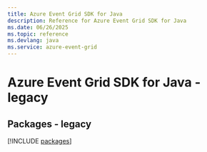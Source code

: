 ```yaml
---
title: Azure Event Grid SDK for Java
description: Reference for Azure Event Grid SDK for Java
ms.date: 06/26/2025
ms.topic: reference
ms.devlang: java
ms.service: azure-event-grid
---
```

# Azure Event Grid SDK for Java - legacy
## Packages - legacy
[!INCLUDE [packages](event-grid-index.md)]